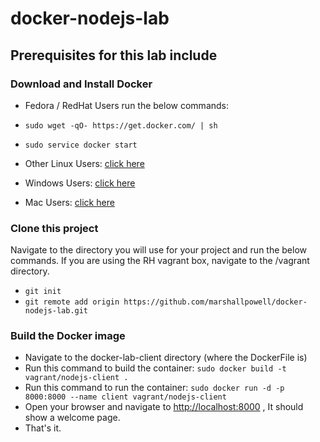 # docker-nodejs-lab

## Prerequisites for this lab include

### Download and Install Docker

* Fedora / RedHat Users run the below commands:
* `sudo wget -qO- https://get.docker.com/ | sh`
* `sudo service docker start`

* Other Linux Users: [click here](http://docs.docker.com/linux/step_one/)
* Windows Users: [click here](http://docs.docker.com/windows/step_one/)
* Mac Users: [click here](http://docs.docker.com/mac/step_one/) 


### Clone this project 
Navigate to the directory you will use for your project and run the below commands. If you are using the RH vagrant box, navigate to the /vagrant directory.

* `git init`
* `git remote add origin https://github.com/marshallpowell/docker-nodejs-lab.git`

### Build the Docker image

* Navigate to the docker-lab-client directory (where the DockerFile is)
* Run this command to build the container: `sudo docker build -t vagrant/nodejs-client .`
* Run this command to run the container: `sudo docker run -d -p 8000:8000 --name client vagrant/nodejs-client`
* Open your browser and navigate to [http://localhost:8000](http://localhost:8000) , It should show a welcome page.
* That's it.
  


